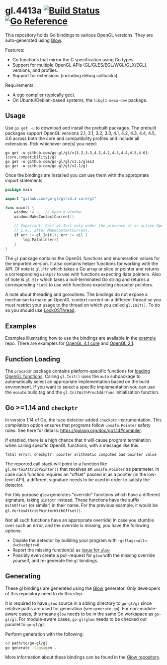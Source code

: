 # gl.4413a [![Build Status](https://github.com/go-gl/gl/actions/workflows/main.yml/badge.svg)](https://github.com/go-gl/gl/actions/workflows/main.yml) [![Go Reference](https://pkg.go.dev/badge/github.com/go-gl/gl.svg)](https://pkg.go.dev/github.com/go-gl/gl)

This repository holds Go bindings to various OpenGL versions. They are auto-generated using [Glow](https://github.com/go-gl/glow).

Features:
- Go functions that mirror the C specification using Go types.
- Support for multiple OpenGL APIs (GL/GLES/EGL/WGL/GLX/EGL), versions, and profiles.
- Support for extensions (including debug callbacks).

Requirements:
- A cgo compiler (typically gcc).
- On Ubuntu/Debian-based systems, the `libgl1-mesa-dev` package.

## Usage

Use `go get -u` to download and install the prebuilt packages. The prebuilt packages support OpenGL versions 2.1, 3.1, 3.2, 3.3, 4.1, 4.2, 4.3, 4.4, 4.5, 4.6 across both the core and compatibility profiles and include all extensions. Pick whichever one(s) you need:

    go get -u github.com/go-gl/gl/v{3.2,3.3,4.1,4.2,4.3,4.4,4.5,4.6}-{core,compatibility}/gl
    go get -u github.com/go-gl/gl/v3.1/gles2
    go get -u github.com/go-gl/gl/v2.1/gl

Once the bindings are installed you can use them with the appropriate import statements.

```Go
package main

import "github.com/go-gl/gl/v3.3-core/gl"

func main() {
	window := ... // Open a window.
	window.MakeContextCurrent()

	// Important! Call gl.Init only under the presence of an active OpenGL context,
	// i.e., after MakeContextCurrent.
	if err := gl.Init(); err != nil {
		log.Fatalln(err)
	}
}
```

The `gl` package contains the OpenGL functions and enumeration values for the imported version. It also contains helper functions for working with the API. Of note is `gl.Ptr` which takes a Go array or slice or pointer and returns a corresponding `uintptr` to use with functions expecting data pointers. Also of note is `gl.Str` which takes a null-terminated Go string and returns a corresponding `*int8` to use with functions expecting character pointers.

A note about threading and goroutines. The bindings do not expose a mechanism to make an OpenGL context current on a different thread so you must restrict your usage to the thread on which you called `gl.Init()`. To do so you should use [LockOSThread](https://code.google.com/p/go-wiki/wiki/LockOSThread).

## Examples

Examples illustrating how to use the bindings are available in the [example](https://github.com/go-gl/example) repo. There are examples for [OpenGL 4.1 core](https://github.com/go-gl/example/tree/master/gl41core-cube) and [OpenGL 2.1](https://github.com/go-gl/example/tree/master/gl21-cube).

## Function Loading

The `procaddr` package contains platform-specific functions for [loading OpenGL functions](https://www.opengl.org/wiki/Load_OpenGL_Functions). Calling `gl.Init()` uses the `auto` subpackage to automatically select an appropriate implementation based on the build environment. If you want to select a specific implementation you can use the `noauto` build tag and the `gl.InitWithProcAddrFunc` initialization function.

## Go >=1.14 and `checkptr`

In version 1.14 of Go, the race detector added `checkptr` instrumentation. This compilation option ensures that programs follow `unsafe.Pointer` safety rules. See here for details: https://golang.org/doc/go1.14#compiler.

If enabled, there is a high chance that it will cause program termination when calling specific OpenGL functions, with a message like this:

```
fatal error: checkptr: pointer arithmetic computed bad pointer value
```

The reported call stack will point to a function like `gl.VertexAttribPointer()` that receives an `unsafe.Pointer` as parameter.
In case such function requires an "offset" passed in as a pointer (in the low-level API), a different signature needs to be used in order to satisfy the detector.

For this purpose `glow` generates "override" functions which have a different signature, taking `uintptr` instead. These functions have the suffix `WithOffset` (or similar) in their name.
For the previous example, it would be `gl.VertexAttribPointerWithOffset()`.

Not all such functions have an appropriate override! In case you stumble over such an error, and the override is missing, you have the following options:
* Disable the detector by building your program with `-gcflags=all=-d=checkptr=0`
* Report the missing function(s) as [issue for `glow`](https://github.com/go-gl/glow/issues)
* Possibly even create a pull-request for `glow` with the missing override yourself, and re-generate the `gl` bindings.

## Generating

These gl bindings are generated using the [Glow](https://github.com/go-gl/glow) generator. Only developers of this repository need to do this step.

It is required to have `glow` source in a sibling directory to `go-gl/gl` since relative paths are used for generation (see `generate.go`).
For non-module-aware cases, this means `glow` needs to be in the same Go workspace as `go-gl/gl`.
For module-aware cases, `go-gl/glow` needs to be checked out parallel to `go-gl/gl`. 

Perform generation with the following:

```bash
cd path/to/go-gl/gl
go generate -tags=gen .
```

More information about these bindings can be found in the [Glow repository](https://github.com/go-gl/glow).
